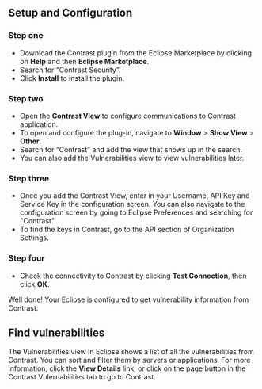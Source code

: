 <!--
title: "Downloading Contrast for Eclipse"
description: "Instructions for Downloading and Installing Contrast for Eclipse"
tags: "tools Eclipse Download Installation Ubuntu"
-->

## Setup and Configuration

### Step one

* Download the Contrast plugin from the Eclipse Marketplace by clicking on **Help** and then **Eclipse Marketplace**. 
* Search for “Contrast Security”.
* Click **Install** to install the plugin. 

### Step two

* Open the **Contrast View** to configure communications to Contrast application. 
* To open and configure the plug-in, navigate to **Window** > **Show View** > **Other**. 
* Search for “Contrast” and add the view that shows up in the search. 
* You can also add the Vulnerabilities view to view vulnerabilities later. 

### Step three

* Once you add the Contrast View, enter in your Username, API Key and Service Key in the configuration screen. You can also navigate to the configuration screen by going to Eclipse Preferences and searching for "Contrast". 
* To find the keys in Contrast, go to the API section of Organization Settings.

### Step four 

* Check the connectivity to Contrast by clicking **Test Connection**, then click **OK**. 

Well done! Your Eclipse is configured to get vulnerability information from Contrast. 

## Find vulnerabilities

The Vulnerabilities view in Eclipse shows a list of all the vulnerabilities from Contrast. You can sort and filter them by servers or applications. For more information, click the **View Details** link, or click on the page button in the Contrast Vulernabilities tab to go to Contrast. 


